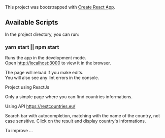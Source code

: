 This project was bootstrapped with [Create React App](https://github.com/facebook/create-react-app).

## Available Scripts

In the project directory, you can run:

### yarn start || npm start

Runs the app in the development mode.<br />
Open [http://localhost:3000](http://localhost:3000) to view it in the browser.

The page will reload if you make edits.<br />
You will also see any lint errors in the console.

Project using ReactJs

Only a simple page where you can find countries informations.

Using API https://restcountries.eu/

Search bar with autocompletion, matching with the name of the country, not case sensitive. Click on the result and display country's informations.

To improve ...
